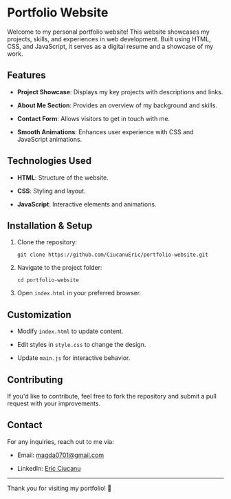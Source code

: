# Portfolio Website

Welcome to my personal portfolio website! This website showcases my projects, skills, and experiences in web development. Built using HTML, CSS, and JavaScript, it serves as a digital resume and a showcase of my work.

## Features
    
-   **Project Showcase**: Displays my key projects with descriptions and links.
    
-   **About Me Section**: Provides an overview of my background and skills.
    
-   **Contact Form**: Allows visitors to get in touch with me.
    
-   **Smooth Animations**: Enhances user experience with CSS and JavaScript animations.

    
## Technologies Used

-   **HTML**: Structure of the website.
    
-   **CSS**: Styling and layout.
    
-   **JavaScript**: Interactive elements and animations.
    

## Installation & Setup

1.  Clone the repository:
    
    ```
    git clone https://github.com/CiucanuEric/portfolio-website.git
    ```
    
2.  Navigate to the project folder:
    
    ```
    cd portfolio-website
    ```
    
3.  Open `index.html` in your preferred browser.
    

## Customization

-   Modify `index.html` to update content.
    
-   Edit styles in `style.css` to change the design.
    
-   Update `main.js` for interactive behavior.
    

## Contributing

If you'd like to contribute, feel free to fork the repository and submit a pull request with your improvements.

## Contact

For any inquiries, reach out to me via:

-   Email: magda0701@gmail.com
    
-   LinkedIn: [Eric Ciucanu](https://www.linkedin.com/in/eric-ciucanu-457003286/)

----------

Thank you for visiting my portfolio! 🚀
